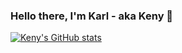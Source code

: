 ### Hello there, I'm Karl - aka Keny 👋

[![Keny's GitHub stats](https://github-readme-stats.vercel.app/api?username=Keny9&count_private=true&show_icons=true&theme=dracula)](https://github.com/anuraghazra/github-readme-stats)

<!--
**Keny9/Keny9** is a ✨ _special_ ✨ repository because its `README.md` (this file) appears on your GitHub profile.

Here are some ideas to get you started:

- 🔭 I’m currently working on ...
- 🌱 I’m currently learning ...
- 👯 I’m looking to collaborate on ...
- 🤔 I’m looking for help with ...
- 💬 Ask me about ...
- 📫 How to reach me: ...
- 😄 Pronouns: ...
- ⚡ Fun fact: ...
-->

